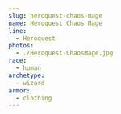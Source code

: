 ```yaml
---
slug: heroquest-chaos-mage
name: Heroquest Chaos Mage
line:
  - Heroquest
photos:
  - ./Heroquest-ChaosMage.jpg
race:
  - human
archetype:
  - wizard
armor:
  - clothing
---
```

